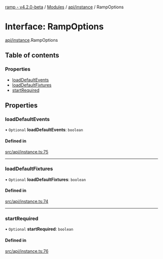 [ramp - v4.2.0-beta](../README.md) / [Modules](../modules.md) / [api/instance](../modules/api_instance.md) / RampOptions

# Interface: RampOptions

[api/instance](../modules/api_instance.md).RampOptions

## Table of contents

### Properties

- [loadDefaultEvents](api_instance.RampOptions.md#loaddefaultevents)
- [loadDefaultFixtures](api_instance.RampOptions.md#loaddefaultfixtures)
- [startRequired](api_instance.RampOptions.md#startrequired)

## Properties

### loadDefaultEvents

• `Optional` **loadDefaultEvents**: `boolean`

#### Defined in

[src/api/instance.ts:75](https://github.com/sharvenp/ramp4-docs/blob/c6cdb39/src/api/instance.ts#L75)

___

### loadDefaultFixtures

• `Optional` **loadDefaultFixtures**: `boolean`

#### Defined in

[src/api/instance.ts:74](https://github.com/sharvenp/ramp4-docs/blob/c6cdb39/src/api/instance.ts#L74)

___

### startRequired

• `Optional` **startRequired**: `boolean`

#### Defined in

[src/api/instance.ts:76](https://github.com/sharvenp/ramp4-docs/blob/c6cdb39/src/api/instance.ts#L76)
